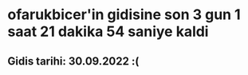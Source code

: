 # ofarukbicer'in gidisine son 3 gun 1 saat 21 dakika 54 saniye kaldi

## Gidis tarihi: 30.09.2022 :(